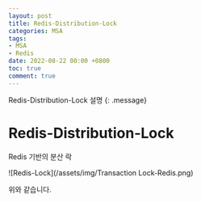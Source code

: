 ```yaml
---
layout: post
title: Redis-Distribution-Lock
categories: MSA
tags:
- MSA
- Redis
date: 2022-08-22 00:00 +0800
toc: true
comment: true
---
```

Redis-Distribution-Lock 설명
{: .message}

# Redis-Distribution-Lock
Redis 기반의 분산 락

![Redis-Lock](/assets/img/Transaction Lock-Redis.png)

위와 같습니다.


